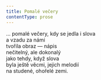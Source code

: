 ```yaml
---
title: Pomalé večery
contentType: prose
---
```


<section>

… pomalé večery, kdy se jedla i slova  
a vzadu za námi  
tvořila obraz — nápis  
nečitelný, ale dokonalý  
jako tehdy, když slova  
byla ještě věcmi, jejich melodií  
na studené, ohořelé zemi.

</section>
